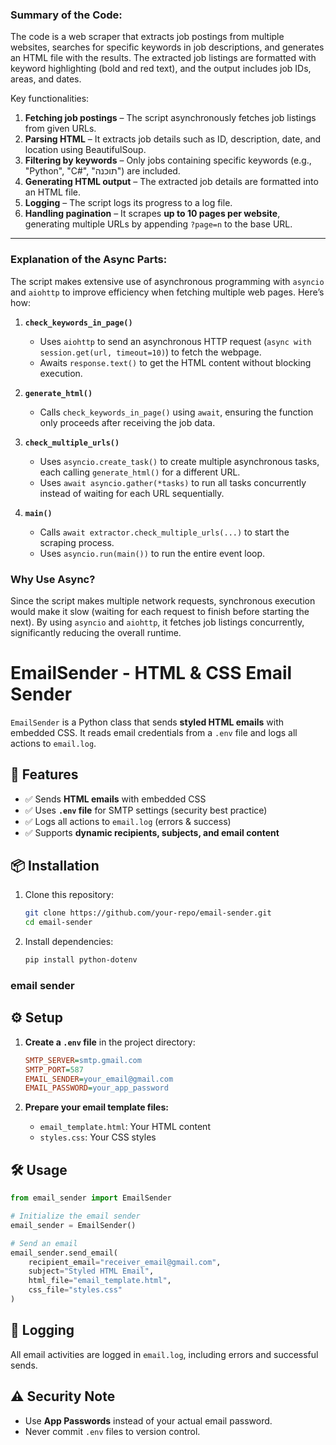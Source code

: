 ### Summary of the Code:
The code is a web scraper that extracts job postings from multiple websites, searches for specific keywords in job descriptions, and generates an HTML file with the results. The extracted job listings are formatted with keyword highlighting (bold and red text), and the output includes job IDs, areas, and dates. 

Key functionalities:
1. **Fetching job postings** – The script asynchronously fetches job listings from given URLs.
2. **Parsing HTML** – It extracts job details such as ID, description, date, and location using BeautifulSoup.
3. **Filtering by keywords** – Only jobs containing specific keywords (e.g., "Python", "C#", "תוכנה") are included.
4. **Generating HTML output** – The extracted job details are formatted into an HTML file.
5. **Logging** – The script logs its progress to a log file.
6. **Handling pagination** – It scrapes **up to 10 pages per website**, generating multiple URLs by appending `?page=n` to the base URL.

---

### Explanation of the Async Parts:
The script makes extensive use of asynchronous programming with `asyncio` and `aiohttp` to improve efficiency when fetching multiple web pages. Here’s how:

1. **`check_keywords_in_page()`**  
   - Uses `aiohttp` to send an asynchronous HTTP request (`async with session.get(url, timeout=10)`) to fetch the webpage.
   - Awaits `response.text()` to get the HTML content without blocking execution.

2. **`generate_html()`**  
   - Calls `check_keywords_in_page()` using `await`, ensuring the function only proceeds after receiving the job data.

3. **`check_multiple_urls()`**  
   - Uses `asyncio.create_task()` to create multiple asynchronous tasks, each calling `generate_html()` for a different URL.
   - Uses `await asyncio.gather(*tasks)` to run all tasks concurrently instead of waiting for each URL sequentially.

4. **`main()`**  
   - Calls `await extractor.check_multiple_urls(...)` to start the scraping process.
   - Uses `asyncio.run(main())` to run the entire event loop.

### Why Use Async?  
Since the script makes multiple network requests, synchronous execution would make it slow (waiting for each request to finish before starting the next). By using `asyncio` and `aiohttp`, it fetches job listings concurrently, significantly reducing the overall runtime.

# EmailSender - HTML & CSS Email Sender

`EmailSender` is a Python class that sends **styled HTML emails** with embedded CSS. It reads email credentials from a `.env` file and logs all actions to `email.log`.

## 🚀 Features
- ✅ Sends **HTML emails** with embedded CSS
- ✅ Uses **`.env` file** for SMTP settings (security best practice)
- ✅ Logs all actions to `email.log` (errors & success)
- ✅ Supports **dynamic recipients, subjects, and email content**

## 📦 Installation
1. Clone this repository:
   ```sh
   git clone https://github.com/your-repo/email-sender.git
   cd email-sender
   ```
2. Install dependencies:
   ```sh
   pip install python-dotenv
   ```
### email sender ###
## ⚙️ Setup
1. **Create a `.env` file** in the project directory:
   ```ini
   SMTP_SERVER=smtp.gmail.com
   SMTP_PORT=587
   EMAIL_SENDER=your_email@gmail.com
   EMAIL_PASSWORD=your_app_password
   ```

2. **Prepare your email template files:**
   - `email_template.html`: Your HTML content
   - `styles.css`: Your CSS styles

## 🛠 Usage
```python
from email_sender import EmailSender

# Initialize the email sender
email_sender = EmailSender()

# Send an email
email_sender.send_email(
    recipient_email="receiver_email@gmail.com",
    subject="Styled HTML Email",
    html_file="email_template.html",
    css_file="styles.css"
)
```

## 📜 Logging
All email activities are logged in `email.log`, including errors and successful sends.

## ⚠️ Security Note
- Use **App Passwords** instead of your actual email password.
- Never commit `.env` files to version control.


